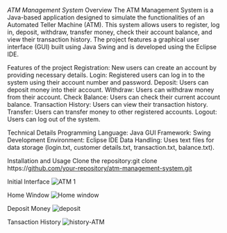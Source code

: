 *ATM Management System*
Overview
The ATM Management System is a Java-based application designed to simulate the functionalities of an Automated Teller Machine (ATM). 
This system allows users to register, log in, deposit, withdraw, transfer money, check their account balance, and view their transaction history. 
The project features a graphical user interface (GUI) built using Java Swing and is developed using the Eclipse IDE.

Features of the project 
  Registration: New users can create an account by providing necessary details.
  Login: Registered users can log in to the system using their account number and password.
  Deposit: Users can deposit money into their account.
  Withdraw: Users can withdraw money from their account.
  Check Balance: Users can check their current account balance.
  Transaction History: Users can view their transaction history.
  Transfer: Users can transfer money to other registered accounts.
  Logout: Users can log out of the system.

Technical Details
Programming Language: Java
GUI Framework: Swing
Development Environment: Eclipse IDE
Data Handling: Uses text files for data storage (login.txt, customer details.txt, transaction.txt, balance.txt).

Installation and Usage
Clone the repository:git clone https://[github.com/your-repository/atm-management-system.git](https://github.com/AdithyaRathnayka/ATM-Project/)

Initial Interface 
![ATM 1](https://github.com/AdithyaRathnayka/ATM-Project/assets/99322651/82bd8135-294e-4330-8781-eaa071848ca5)

Home Window 
![Home window](https://github.com/AdithyaRathnayka/ATM-Project/assets/99322651/0177e3c6-daca-45f0-8d74-0286c82597f3)

Deposit Money
![deposit ](https://github.com/AdithyaRathnayka/ATM-Project/assets/99322651/dee3bf72-ed81-4a9f-b270-3c5b2ee755d9)

Tansaction History 
![history-ATM](https://github.com/AdithyaRathnayka/ATM-Project/assets/99322651/0ac2d265-f556-4603-8773-0d807214be38)



